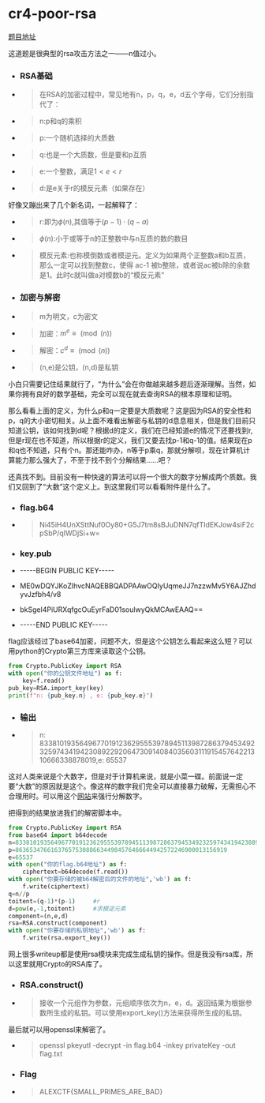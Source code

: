 # cr4-poor-rsa

[题目地址](https://adworld.xctf.org.cn/challenges/details?hash=ac088cec-5373-4ffb-9e8a-ffc540735ffe_2)

这道题是很典型的rsa攻击方法之一——n值过小。

- ### RSA基础
- > 在RSA的加密过程中，常见地有n，p，q，e，d五个字母，它们分别指代了：
- > n:p和q的乘积
- > p:一个随机选择的大质数
- > q:也是一个大质数，但是要和p互质
- > e:一个整数，满足$1<e<r$
- > d:是e关于r的模反元素（如果存在）

好像又蹦出来了几个新名词，一起解释了：
- > r:即为$\phi(n)$,其值等于$(p-1)\cdot(q-a)$
- > $\phi(n)$:小于或等于n的正整数中与n互质的数的数目
- > 模反元素:也称模倒数或者模逆元。定义为如果两个正整数a和b互质，那么一定可以找到整数c，使得 ac-1 被b整除，或者说ac被b除的余数是1。此时c就叫做a对模数b的“模反元素”

- ### 加密与解密
- > m为明文，c为密文
- > 加密：$m^e\equiv\pmod(n)$
- > 解密：$c^d\equiv\pmod(n)$
- > (n,e)是公钥，(n,d)是私钥

小白只需要记住结果就行了，“为什么”会在你做越来越多题后逐渐理解。当然，如果你拥有良好的数学基础，完全可以现在就去查询RSA的根本原理和证明。

那么看看上面的定义，为什么p和q一定要是大质数呢？这是因为RSA的安全性和p，q的大小密切相关。从上面不难看出解密与私钥的d息息相关，但是我们目前只知道公钥，该如何找到d呢？根据d的定义，我们在已经知道e的情况下还要找到r,但是r现在也不知道，所以根据r的定义，我们又要去找p-1和q-1的值。结果现在p和q也不知道，只有个n。那还能咋办，n等于p乘q，那就分解呗，现在计算机计算能力那么强大了，不至于找不到个分解结果……吧？

还真找不到。目前没有一种快速的算法可以将一个很大的数字分解成两个质数。我们又回到了“大数”这个定义上。到这里我们可以看看附件是什么了。

- ### flag.b64 
- > Ni45iH4UnXSttNuf0Oy80+G5J7tm8sBJuDNN7qfTIdEKJow4siF2cpSbP/qIWDjSi+w=

- ### key.pub
- -----BEGIN PUBLIC KEY-----
- ME0wDQYJKoZIhvcNAQEBBQADPAAwOQIyUqmeJJ7nzzwMv5Y6AJZhdyvJzfbh4/v8
- bkSgel4PiURXqfgcOuEyrFaD01soulwyQkMCAwEAAQ==
- -----END PUBLIC KEY-----

flag应该经过了base64加密，问题不大，但是这个公钥怎么看起来这么短？可以用python的Crypto第三方库来读取这个公钥。

```python
from Crypto.PublicKey import RSA
with open("你的公钥文件地址") as f:
    key=f.read()
pub_key=RSA.import_key(key)
print(f"n: {pub_key.n} , e: {pub_key.e}")
```

- ### 输出
- > n: 833810193564967701912362955539789451139872863794534923259743419423089229206473091408403560311191545764221310666338878019,e: 65537

这对人类来说是个大数字，但是对于计算机来说，就是小菜一碟。前面说一定要“大数”的原因就是这个。像这样的数字我们完全可以直接暴力破解，无需担心不合理用时。可以用这个[网站](http://www.factordb.com/index.php?)来强行分解数字。

把得到的结果放进我们的解密脚本中。

```python
from Crypto.PublicKey import RSA
from base64 import b64decode
n=833810193564967701912362955539789451139872863794534923259743419423089229206473091408403560311191545764221310666338878019
p=863653476616376575308866344984576466644942572246900013156919
e=65537
with open("你的flag.b64地址") as f:
    ciphertext=b64decode(f.read())
with open("你要存储的被b64解密后的文件的地址",'wb') as f:
    f.write(ciphertext)
q=n//p
toitent=(q-1)*(p-1)     #r
d=pow(e,-1,toitent)     #求模逆元素
component=(n,e,d)
rsa=RSA.construct(component)
with open("你要存储的私钥地址",'wb') as f:
    f.write(rsa.export_key())
```

网上很多writeup都是使用rsa模块来完成生成私钥的操作。但是我没有rsa库，所以这里就用Crypto的RSA库了。

- ### RSA.construct()
- > 接收一个元组作为参数，元组顺序依次为n，e，d。返回结果为根据参数所生成的私钥。可以使用export_key()方法来获得所生成的私钥。

最后就可以用openssl来解密了。

- > openssl pkeyutl -decrypt -in flag.b64 -inkey privateKey -out flag.txt

- ### Flag
- > ALEXCTF{SMALL_PRIMES_ARE_BAD}